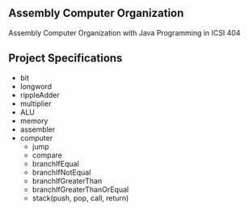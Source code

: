 ## Assembly Computer Organization

Assembly Computer Organization with Java Programming in ICSI 404

## Project Specifications

- bit
- longword
- rippleAdder
- multiplier
- ALU
- memory
- assembler
- computer
    - jump
    - compare
    - branchIfEqual
    - branchIfNotEqual 
    - branchIfGreaterThan
    - branchIfGreaterThanOrEqual
    - stack(push, pop, call, return)